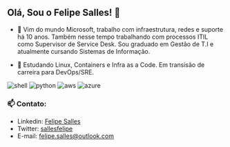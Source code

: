 ## Olá, Sou o Felipe Salles! 👋

- 🔭 Vim do mundo Microsoft, trabalho com infraestrutura, redes e suporte há 10 anos. Também nesse tempo trabalhando com processos ITIL como Supervisor de Service Desk. Sou graduado em Gestão de T.I e atualmente cursando Sistemas de Informação.

- 🌱 Estudando Linux, Containers e Infra as a Code. Em transisão de carreira para DevOps/SRE.

![shell](https://img.shields.io/badge/Shell_Script-121011?style=for-the-badge&logo=gnu-bash&logoColor=white)
![python](https://img.shields.io/badge/Python-14354C?style=for-the-badge&logo=python&logoColor=white)
![aws](https://img.shields.io/badge/Amazon_AWS-232F3E?style=for-the-badge&logo=amazon-aws&logoColor=white)
![azure](https://img.shields.io/badge/Microsoft_Azure-0089D6?style=for-the-badge&logo=microsoft-azure&logoColor=white)


### 📫 Contato:
  
- Linkedin: [Felipe Salles](https://www.linkedin.com/in/lfsalles/)
- Twitter: [sallesfelipe](https://twitter.com/sallesfelipe_)
- E-mail: felipe.salles@outlook.com
